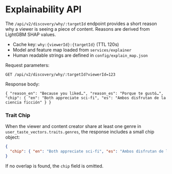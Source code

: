 # Explainability API

The `/api/v2/discovery/why/:targetId` endpoint provides a short reason why a viewer is seeing a piece of content. Reasons are derived from LightGBM SHAP values.

* Cache key: `why:{viewerId}:{targetId}` (TTL 120s)
* Model and feature map loaded from `services/explainer`
* Human readable strings are defined in `config/explain_map.json`

Request parameters:
```
GET /api/v2/discovery/why/:targetId?viewerId=123
```

Response body:
```
{ "reason_en": "Because you liked…", "reason_es": "Porque te gustó…", "chip": { "en": "Both appreciate sci-fi", "es": "Ambos disfrutan de la ciencia ficción" } }
```

### Trait Chip

When the viewer and content creator share at least one genre in `user_taste_vectors.traits.genres`,
the response includes a small chip object:

```json
{
  "chip": { "en": "Both appreciate sci-fi", "es": "Ambos disfrutan de la ciencia ficción" }
}
```
If no overlap is found, the `chip` field is omitted.
